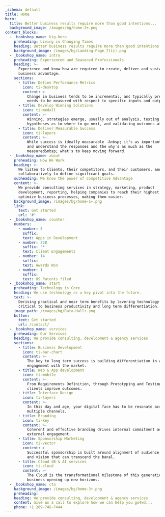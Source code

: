 ```yaml
---
_schema: default
title: Home
hero:
  title: Better business results require more than good intentions...
  background_image: /images/bg/home-2+.png
content_blocks:
  - _bookshop_name: big-hero
    preheading: Living in Changing Times
    heading: Better business results require more than good intentions...
    background_image: /images/bg/Landing-Page_7(ii).png
  - _bookshop_name: intro
    preheading: Experienced and Seasoned Professionals
    heading: >-
      Experience and know how are required to create, deliver and sustain core
      business advantage.
    sections:
      - title: Define Performance Metrics
        icon: ti-desktop
        content: >-
          Change in business tends to be incremental, and typically progress
          needs to be measured with respect to specific inputs and outputs.
      - title: Develop Winning Solutions
        icon: ti-medall
        content: >-
          Winning. strategies emerge, usually out of analysis, testing
          hypotheses as to where to go next, and validating outcomes at scale.
      - title: Deliver Measurable Success
        icon: ti-layers
        content: >-
          While success is ideally measurable -&nbsp; it's as important to probe
          and understand the responses and the why's as much as the
          measured&nbsp; what's to keep moving forward.
  - _bookshop_name: about
    preheading: How We Work
    heading: >-
      We listen to Clients, their competitors, and their customers, and work
      collaboratively to define significant goals.
    subheading: We know the power of Competitive Advantage
    content: >-
      We provide consulting services in strategy, marketing, product
      development, reporting, helping companies to reach their highest level. We
      optimize business processes, making them easier.
    background_image: /images/bg/home-1+.png
    link:
      text: Get started
      url: '#'
  - _bookshop_name: counter
    numbers:
      - number: 3
        suffix:
        text: Apps in Development
      - number: 328
        suffix: '*'
        text: Client Engagements
      - number: 14
        suffix:
        text: Awards Won
      - number: 1
        suffix:
        text: US Patents filed
  - _bookshop_name: start
    preheading: Technology is Core
    heading: We use technology as a key pivot into the future.
    text: >-
      Deriving practical and near term benefits by levering technology is
      critical to business productivity and long term differentiation.
    image_path: /images/bg/Data-Hall+.png
    button:
      text: Get started
      url: /contact/
  - _bookshop_name: services
    preheading: Our Services
    heading: We provide consulting, development & agency services
    sections:
      - title: Business Development
        icon: ti-bar-chart
        content: >-
          The key to long term success is building differentiation in and
          engagement with the market.
      - title: Web & App development
        icon: ti-mobile
        content: >-
          From Requirements Definition, through Prototyping and Testing, we help
          clients improve outcomes.
      - title: Interface Design
        icon: ti-layers
        content: >-
          In this day and age, your digital face has to be resonate across
          multiple channels.
      - title: Branding
        icon: ti-key
        content: >-
          Coherent and effective branding drives internal commitment as well as
          external engagement.
      - title: Sponsorship Marketing
        icon: ti-vector
        content: >-
          Successful sponsorship is built around alignment of audience, values,
          and vision that can transcend the banal.
      - title: Cloud dB & AI services
        icon: ti-cloud
        content: >-
          The Cloud is the transformational milestone of this generation of
          business opening up new horizons.
  - _bookshop_name: cta
    background_image: /images/bg/home-3+.png
    preheading:
    heading: We provide consulting, development & agency services
    content: Give us a call to explore how we can help you go4wd...
    phone: +1 289-748-7444
---
```



